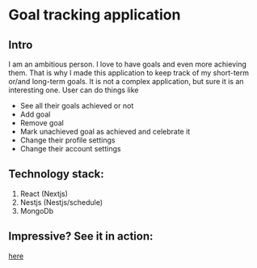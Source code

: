 # Goal tracking application

## Intro

I am an ambitious person. I love to have goals and even more achieving them. That is why I made this application to keep track of my short-term or/and long-term goals. It is not a complex application, but sure it is an interesting one. User can do things like

- See all their goals achieved or not
- Add goal
- Remove goal
- Mark unachieved goal as achieved and celebrate it
- Change their profile settings
- Change their account settings

## Technology stack:

1. React (Nextjs)
2. Nestjs (Nestjs/schedule)
3. MongoDb

## Impressive? See it in action:

[here](https://ahdaf.yahyasalimi.com)
